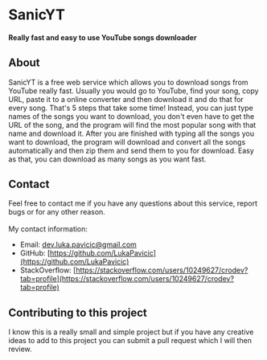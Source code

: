 # SanicYT
#### Really fast and easy to use YouTube songs downloader 

## About 
SanicYT is a free web service which allows you to download songs from YouTube really fast. Usually you would go to 
YouTube, find your song, copy URL, paste it to a online converter and then download it and do that for every song. 
That's 5 steps that take some time! Instead, you can just type names of the songs you want to download, you don't even have 
to get the URL of the song, and the program will find the most popular song with that name and download it. After you are 
finished with typing all the songs you want to download, the program will download and convert all the songs automatically 
and then zip them and send them to you for download. Easy as that, you can download as many songs as you want fast.

## Contact
Feel free to contact me if you have any questions about this service, report bugs or for any other reason.<br/>  
My contact information:
- Email: dev.luka.pavicic@gmail.com
- GitHub: [https://github.com/LukaPavicic](https://github.com/LukaPavicic)
- StackOverflow: [https://stackoverflow.com/users/10249627/crodev?tab=profile](https://stackoverflow.com/users/10249627/crodev?tab=profile)

## Contributing to this project
I know this is a really small and simple project but if you have any creative ideas to add to this project you can submit a pull request which I will then review.
